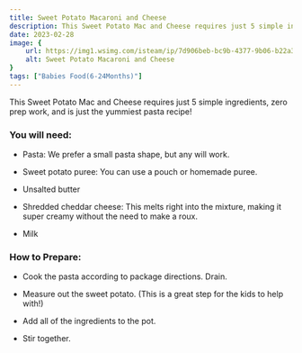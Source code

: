 ```yaml
---
title: Sweet Potato Macaroni and Cheese
description: This Sweet Potato Mac and Cheese requires just 5 simple ingredients, zero prep work, and is just the yummiest pasta recipe!&nbsp;You will need...
date: 2023-02-28
image: {
    url: https://img1.wsimg.com/isteam/ip/7d906beb-bc9b-4377-9b06-b22a3566899c/images.jpeg-108.jpg/:/cr=t:0%25,l:0%25,w:100%25,h:100%25/rs=w:1280 ,
    alt: Sweet Potato Macaroni and Cheese
}
tags: ["Babies Food(6-24Months)"]
---
```

This Sweet Potato Mac and Cheese requires just 5 simple ingredients, zero prep work, and is just the yummiest pasta recipe! 

### You will need:

- Pasta: We prefer a small pasta shape, but any will work.

- Sweet potato puree: You can use a pouch or homemade puree.

- Unsalted butter 

- Shredded cheddar cheese: This melts right into the mixture, making it super creamy without the need to make a roux. 

- Milk

### How to Prepare:

- Cook the pasta according to package directions. Drain. 

- Measure out the sweet potato. (This is a great step for the kids to help with!) 

- Add all of the ingredients to the pot. 

- Stir together. 